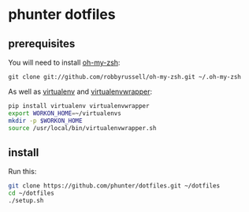 # phunter dotfiles

## prerequisites

You will need to install [oh-my-zsh](https://github.com/robbyrussell/oh-my-zsh):

```git clone git://github.com/robbyrussell/oh-my-zsh.git ~/.oh-my-zsh```

As well as [virtualenv](http://virtualenv.readthedocs.org/en/latest/) and 
[virtualenvwrapper](http://virtualenvwrapper.readthedocs.org/en/latest/):

```sh
pip install virtualenv virtualenvwrapper
export WORKON_HOME=~/virtualenvs
mkdir -p $WORKON_HOME
source /usr/local/bin/virtualenvwrapper.sh
```

## install

Run this:

```sh
git clone https://github.com/phunter/dotfiles.git ~/dotfiles
cd ~/dotfiles
./setup.sh
```
